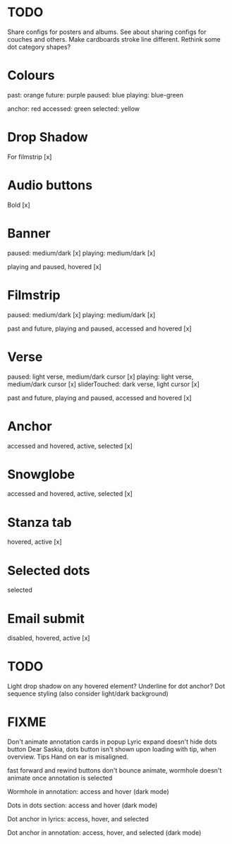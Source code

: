 # TODO
Share configs for posters and albums.
See about sharing configs for couches and others.
Make cardboards stroke line different.
Rethink some dot category shapes?

# Colours
past: orange
future: purple
paused: blue
playing: blue-green

anchor: red
accessed: green
selected: yellow

# Drop Shadow
For filmstrip [x]

# Audio buttons
Bold [x]

# Banner
paused: medium/dark [x]
playing: medium/dark [x]

playing and paused, hovered [x]

# Filmstrip
paused: medium/dark [x]
playing: medium/dark [x]

past and future, playing and paused, accessed and hovered [x]

# Verse
paused: light verse, medium/dark cursor [x]
playing: light verse, medium/dark cursor [x]
sliderTouched: dark verse, light cursor [x]

past and future, playing and paused, accessed and hovered [x]

# Anchor
accessed and hovered, active, selected [x]

# Snowglobe
accessed and hovered, active, selected [x]

# Stanza tab
hovered, active [x]

# Selected dots
selected

# Email submit
disabled, hovered, active [x]

# TODO
Light drop shadow on any hovered element?
Underline for dot anchor?
Dot sequence styling (also consider light/dark background)

# FIXME
Don't animate annotation cards in popup
Lyric expand doesn't hide dots button
Dear Saskia, dots button isn't shown upon loading with tip, when overview.
Tips Hand on ear is misaligned.

fast forward and rewind buttons don't bounce animate, wormhole doesn't animate once annotation is selected

Wormhole in annotation:
    access and hover (dark mode)

Dots in dots section:
    access and hover (dark mode)

Dot anchor in lyrics:
    access, hover, and selected

Dot anchor in annotation:
    access, hover, and selected (dark mode)